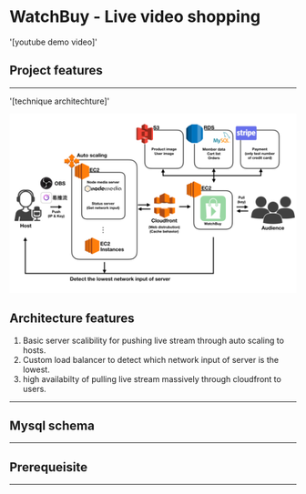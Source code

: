 # WatchBuy - Live video shopping



'[youtube demo video]'
## Project features


---------------------------------------
'[technique architechture]'

![image](readme/architechture3.png)

## Architecture features
1. Basic server scalibility for pushing live stream through auto scaling to hosts.
2. Custom load balancer to detect which network input of server is the lowest. 
3. high availabilty of pulling live stream massively through cloudfront to users.
---------------------------------------


## Mysql schema

---------------------------------------

## Prerequeisite

---------------------------------------
